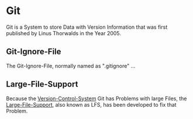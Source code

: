 # Git

Git is a System to store Data with Version Information that was first published by Linus Thorwalds in the Year 2005.

## Git-Ignore-File

The Git-Ignore-File, normally named as ".gitignore" ...

## Large-File-Support

Because the [Version-Control-System](9000005.md) Git has Problems with large Files, the [Large-File-Support](15.md#Large-File-Support), also known as LFS, has been developed to fix that Problem.
